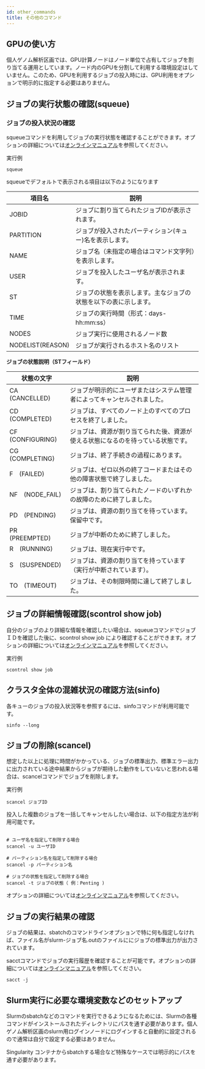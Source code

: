 ```yaml
---
id: other_commands
title: その他のコマンド
---
```


## GPUの使い方

個人ゲノム解析区画では、GPU計算ノードはノード単位で占有してジョブを割り当てる運用としています。ノード内のGPUを分割して利用する環境設定はしていません。このため、GPUを利用するジョブの投入時には、GPU利用をオプションで明示的に指定する必要はありません。


## ジョブの実行状態の確認(squeue)

### ジョブの投入状況の確認

squeueコマンドを利用してジョブの実行状態を確認することができます。オプションの詳細については[オンラインマニュアル](https://slurm.schedmd.com/squeue.html#SECTION_OPTIONS)を参照してください。

実行例

```
squeue

```

squeueでデフォルトで表示される項目は以下のようになります


|項目名|説明|
|-------|----|
|JOBID|ジョブに割り当てられたジョブIDが表示されます。|
|PARTITION | ジョブが投入されたパーティション(キュー)名を表示します。|
|NAME|ジョブ名（未指定の場合はコマンド文字列）を表示します。|
|USER |ジョブを投入したユーザ名が表示されます。|
|ST|ジョブの状態を表示します。主なジョブの状態を以下の表に示します。|
|TIME|ジョブの実行時間（形式：days-hh:mm:ss）|
|NODES|ジョブ実行に使用されるノード数 |
|NODELIST(REASON)|ジョブが実行されるホスト名のリスト|


**ジョブの状態説明（STフィールド）**

|状態の文字|説明|
|---|---|
|CA　(CANCELLED) | ジョブが明示的にユーザまたはシステム管理者によってキャンセルされました。|
|CD　(COMPLETED) |ジョブは、すべてのノード上のすべてのプロセスを終了しました。|
|CF　(CONFIGURING) |ジョブは、資源が割り当てられた後、資源が使える状態になるのを待っている状態です。|
|CG　(COMPLETING)|ジョブは、終了手続きの過程にあります。|
|F　(FAILED)|ジョブは、ゼロ以外の終了コードまたはその他の障害状態で終了しました。|
|NF　(NODE_FAIL)|ジョブは、割り当てられたノードのいずれかの故障のために終了しました。|
|PD　(PENDING)|ジョブは、資源の割り当てを待っています。保留中です。|
|PR　(PREEMPTED)|ジョブが中断のために終了しました。|
|R　(RUNNING) |ジョブは、現在実行中です。|
|S　(SUSPENDED)|ジョブは、資源の割り当てを持っています（実行が中断されています）。|
|TO　(TIMEOUT) |ジョブは、その制限時間に達して終了しました。|

## ジョブの詳細情報確認(scontrol show job)

自分のジョブのより詳細な情報を確認したい場合は、squeueコマンドでジョブＩＤを確認した後に、scontrol show job により確認することができます。オプションの詳細については[オンラインマニュアル](https://slurm.schedmd.com/scontrol.html#SECTION_OPTIONS)を参照してください。

実行例

```
scontrol show job

```

## クラスタ全体の混雑状況の確認方法(sinfo)

各キューのジョブの投入状況等を参照するには、sinfoコマンドが利用可能です。

```
sinfo --long
```


## ジョブの削除(scancel)

想定した以上に処理に時間がかかっている、ジョブの標準出力、標準エラー出力に出力されている途中結果からジョブが期待した動作をしていないと思われる場合は、scancelコマンドでジョブを削除します。

実行例

```
scancel ジョブID

```

投入した複数のジョブを一括してキャンセルしたい場合は、以下の指定方法が利用可能です。

```

# ユーザ名を指定して削除する場合
scancel -u ユーザID

# パーティション名を指定して削除する場合
scancel -p パーティション名

# ジョブの状態を指定して削除する場合
scancel -t ジョブの状態（ 例：Penting )  

```
オプションの詳細については[オンラインマニュアル](https://slurm.schedmd.com/scancel.html#SECTION_OPTIONS)を参照してください。

## ジョブの実行結果の確認

ジョブの結果は、sbatchのコマンドラインオプションで特に何も指定しなければ、ファイル名がslurm-ジョブ名.outのファイルににジョブの標準出力が出力されています。

sacctコマンドでジョブの実行履歴を確認することが可能です。オプションの詳細については[オンラインマニュアル](https://slurm.schedmd.com/sacct.html#SECTION_OPTIONS)を参照してください。

```
sacct -j

```

## Slurm実行に必要な環境変数などのセットアップ

Slurmのsbatchなどのコマンドを実行できるようになるためには、Slurmの各種コマンドがインストールされたディレクトリにパスを通す必要があります。個人ゲノム解析区画のslurm用ログインノードにログインすると自動的に設定されるので通常は自分で設定する必要はありません。

Singularity コンテナからsbatchする場合など特殊なケースでは明示的にパスを通す必要があります。

 
